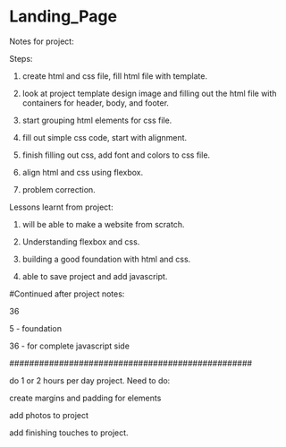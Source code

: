 # Landing_Page

Notes for project:

Steps:

1. create html and css file, fill html file with template.

2. look at project template design image and filling out the html file with containers for header, body, and footer.

3. start grouping html elements for css file.

4. fill out simple css code, start with alignment. 

5. finish filling out css, add font and colors to css file.

6. align html and css using flexbox.

7. problem correction. 

Lessons learnt from project:

1. will be able to make a website from scratch.

2. Understanding flexbox and css.

3. building a good foundation with html and css.

4. able to save project and add javascript.

#Continued after project notes:


36

5 - foundation 

36 - for complete javascript side 


#################################################

do 1 or 2 hours per day project.
Need to do:

create margins and padding for elements

add photos to project 

add finishing touches to project. 




